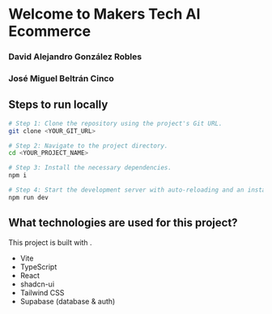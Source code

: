 # Welcome to Makers Tech AI Ecommerce

### David Alejandro González Robles
### José Miguel Beltrán Cinco

## Steps to run locally

```sh
# Step 1: Clone the repository using the project's Git URL.
git clone <YOUR_GIT_URL>

# Step 2: Navigate to the project directory.
cd <YOUR_PROJECT_NAME>

# Step 3: Install the necessary dependencies.
npm i

# Step 4: Start the development server with auto-reloading and an instant preview.
npm run dev
```

## What technologies are used for this project?

This project is built with .

- Vite
- TypeScript
- React
- shadcn-ui
- Tailwind CSS
- Supabase (database & auth)
